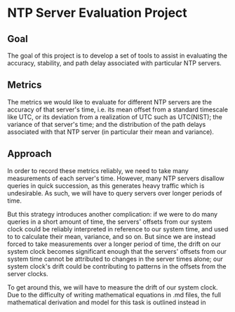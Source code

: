 # NTP Server Evaluation Project

## Goal
The goal of this project is to develop a set of tools to assist in evaluating the accuracy, stability, and path delay associated with particular NTP servers.

## Metrics
The metrics we would like to evaluate for different NTP servers are the
accuracy of that server's time, i.e. its mean offset from a standard timescale
like UTC, or its deviation from a realization of UTC such as UTC(NIST); the variance of that server's time; and the distribution of the path delays associated with that NTP server (in particular their mean and variance).

## Approach 
In order to record these metrics reliably, we need to take many measurements of each server's time. However, many NTP servers disallow queries in quick succession, as this generates heavy traffic which is undesirable. As such, we will have to query servers over longer periods of time.

But this strategy introduces another complication: if we were to do many queries in a short amount of time, the servers' offsets from our system clock could be reliably interpreted in reference to our system time, and used to to calculate their mean, variance, and so on. But since we are instead forced to take measurements over a longer period of time, the drift on our system clock becomes significant enough that the servers' offsets from our system time cannot be attributed to changes in the server times alone; our system clock's drift could be contributing to patterns in the offsets from the server clocks.

To get around this, we will have to measure the drift of our system clock. Due
to the difficulty of writing mathematical equations in .md files, the full mathematical derivation and model for this task is outlined instead in 
